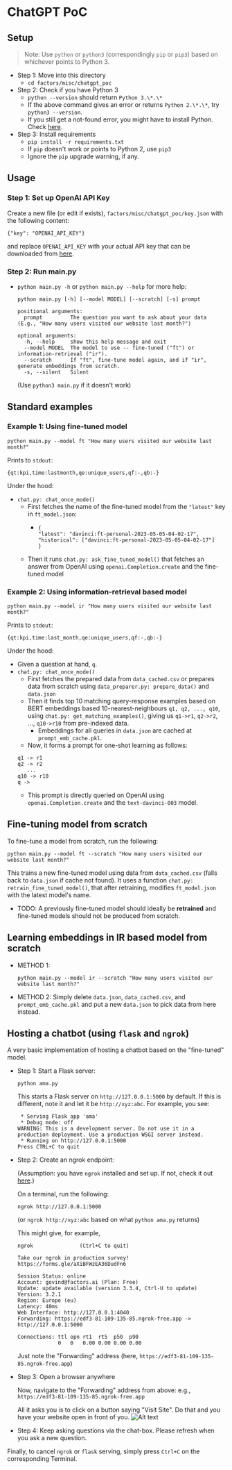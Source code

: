 # ChatGPT PoC

## Setup
> Note: Use `python` or `python3` (correspondingly `pip` or `pip3`) based on whichever points to Python 3.
- Step 1: Move into this directory
  - `cd factors/misc/chatgpt_poc`
- Step 2: Check if you have Python 3
  - `python --version`
  should return `Python 3.\*.\*`
  - If the above command gives an error or returns `Python 2.\*.\*`, try `python3 --version`.
  - If you still get a not-found error, you might have to install Python. Check [here](https://realpython.com/installing-python/).
- Step 3: Install requirements
  - `pip install -r requirements.txt`
  - If `pip` doesn't work or points to Python 2, use `pip3`
  - Ignore the `pip` upgrade warning, if any.

## Usage
### Step 1: Set up OpenAI API Key
Create a new file (or edit if exists), `factors/misc/chatgpt_poc/key.json` with the following content:
  ```
  {"key": "OPENAI_API_KEY"}
  ```
  and replace `OPENAI_API_KEY` with your actual API key that can be downloaded from [here](https://platform.openai.com/account/api-keys).
### Step 2: Run main.py
- `python main.py -h` or `python main.py --help` for more help:
  ```
  python main.py [-h] [--model MODEL] [--scratch] [-s] prompt

  positional arguments:
    prompt         The question you want to ask about your data (E.g., "How many users visited our website last month?")

  optional arguments:
    -h, --help     show this help message and exit
    --model MODEL  The model to use -- fine-tuned ("ft") or information-retrieval ("ir").
    --scratch      If "ft", fine-tune model again, and if "ir", generate embeddings from scratch.
    -s, --silent   Silent
  ```

   (Use `python3 main.py` if it doesn't work)

## Standard examples
### Example 1: Using fine-tuned model
```python main.py --model ft "How many users visited our website last month?"```

Prints to `stdout`:

```{qt:kpi,time:lastmonth,qe:unique_users,qf:-,qb:-}```

Under the hood:
- `chat.py: chat_once_mode()`
  - First fetches the name of the fine-tuned model from the `"latest"` key in `ft_model.json`:
    - ```
      {
      "latest": "davinci:ft-personal-2023-05-05-04-02-17",
      "historical": ["davinci:ft-personal-2023-05-05-04-02-17"]
      }
      ```
  - Then it runs `chat.py: ask_fine_tuned_model()` that fetches an answer from OpenAI using `openai.Completion.create` and the fine-tuned model

### Example 2: Using information-retrieval based model
```python main.py --model ir "How many users visited our website last month?"```

Prints to `stdout`:

```{qt:kpi,time:last_month,qe:unique_users,qf:-,qb:-}```

Under the hood:
- Given a question at hand, `q`.
- `chat.py: chat_once_mode()`
  - First fetches the prepared data from `data_cached.csv` or prepares data from scratch using `data_preparer.py: prepare_data()` and `data.json`
  - Then it finds top 10 matching query-response examples based on BERT embeddings based 10-nearest-neighbours `q1, q2, ..., q10`, using `chat.py: get_matching_examples()`, giving us `q1->r1`, `q2->r2`, ..., `q10->r10` from pre-indexed data.
    - Embeddings for all queries in `data.json` are cached at `prompt_emb_cache.pkl`.
  - Now, it forms a prompt for one-shot learning as follows:
  ```
  q1 -> r1
  q2 -> r2
     ...
  q10 -> r10
  q ->
  ```
  - This prompt is directly queried on OpenAI using `openai.Completion.create` and the `text-davinci-003` model.

## Fine-tuning model from scratch
To fine-tune a model from scratch, run the following:

```python main.py --model ft --scratch "How many users visited our website last month?"```

This trains a new fine-tuned model using data from `data_cached.csv` (falls back to `data.json` if cache not found). It uses a function `chat.py: retrain_fine_tuned_model()`, that after retraining, modifies `ft_model.json` with the latest model's name.

- TODO: A previously fine-tuned model should ideally be **retrained** and fine-tuned models should not be produced from scratch.

## Learning embeddings in IR based model from scratch
- METHOD 1:
  
  ```python main.py --model ir --scratch "How many users visited our website last month?"```
- METHOD 2:
  Simply delete `data.json`, `data_cached.csv`, and `prompt_emb_cache.pkl` and put a new `data.json` to pick data from here instead.

## Hosting a chatbot (using `flask` and `ngrok`)
A very basic implementation of hosting a chatbot based on the "fine-tuned" model.
- Step 1: Start a Flask server:
  ```
  python ama.py
  ```
  This starts a Flask server on `http://127.0.0.1:5000` by default. If this is different, note it and let it be `http://xyz:abc`. For example, you see:
  ```
   * Serving Flask app 'ama'
   * Debug mode: off
  WARNING: This is a development server. Do not use it in a production deployment. Use a production WSGI server instead.
   * Running on http://127.0.0.1:5000
  Press CTRL+C to quit
  ```

- Step 2: Create an ngrok endpoint:
  
  (Assumption: you have `ngrok` installed and set up. If not, check it out [here](https://ngrok.com/docs/getting-started/).)

  On a terminal, run the following:
  ```
  ngrok http://127.0.0.1:5000
  ```
  (or `ngrok http://xyz:abc` based on what `python ama.py` returns)

  This might give, for example,
  ```
  ngrok               (Ctrl+C to quit)
  
  Take our ngrok in production survey! https://forms.gle/aXiBFWzEA36DudFn6
  
  Session Status: online                                 
  Account: govind@factors.ai (Plan: Free)
  Update: update available (version 3.3.4, Ctrl-U to update)
  Version: 3.2.1
  Region: Europe (eu)
  Latency: 40ms
  Web Interface: http://127.0.0.1:4040
  Forwarding: https://edf3-81-109-135-85.ngrok-free.app -> http://127.0.0.1:5000
  
  Connections: ttl opn rt1  rt5  p50  p90
               0   0   0.00 0.00 0.00 0.00
  ```
  Just note the "Forwarding" address (here, `https://edf3-81-109-135-85.ngrok-free.app`)
- Step 3: Open a browser anywhere
  
  Now, navigate to the "Forwarding" address from above: e.g., `https://edf3-81-109-135-85.ngrok-free.app`

  All it asks you is to click on a button saying "Visit Site". Do that and you have your website open in front of you.
  ![Alt text](image.png)

- Step 4: Keep asking questions via the chat-box. Please refresh when you ask a new question.

Finally, to cancel `ngrok` or `flask` serving, simply press `Ctrl+C` on the corresponding Terminal.
